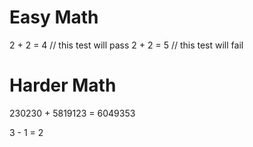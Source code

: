 # Easy Math

2 + 2 = 4 // this test will pass
2 + 2 = 5 // this test will fail

# Harder Math

230230 + 5819123 = 6049353

3 - 1 = 2